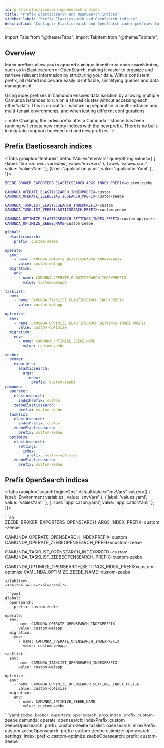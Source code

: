 ```yaml
---
id: prefix-elasticsearch-opensearch-indices
title: "Prefix Elasticsearch and OpenSearch indices"
sidebar_label: "Prefix Elasticsearch and OpenSearch indices"
description: "Configure Elasticsearch and OpenSearch index prefixes to structure your data, and ensure data isolation."
---
```


import Tabs from "@theme/Tabs";
import TabItem from "@theme/TabItem";

## Overview

Index prefixes allow you to append a unique identifier to each search index, such as in Elasticsearch or OpenSearch, making it easier to organize and retrieve relevant information by structuring your data. With a consistent prefix, all related indices are easily identifiable, simplifying queries and data management.

Using index prefixes in Camunda ensures data isolation by allowing multiple Camunda instances to run on a shared cluster without accessing each other’s data. This is crucial for maintaining separation in multi-instance and multi-tenant environments, and when testing different configurations.

:::note
Changing the index prefix after a Camunda instance has been running will create new empty indices with the new prefix. There is no built-in migration support between old and new prefixes.
:::

## Prefix Elasticsearch indices

<Tabs groupId="featured" defaultValue="envVars" queryString values={
[
{label: 'Environment variables', value: 'envVars' },
{label: 'values.yaml', value: 'valuesYaml' },
{label: 'application.yaml', value: 'applicationYaml' },
]}>
<TabItem value="envVars">

```sh
ZEEBE_BROKER_EXPORTERS_ELASTICSEARCH_ARGS_INDEX_PREFIX=custom-zeebe

CAMUNDA_OPERATE_ELASTICSEARCH_INDEXPREFIX=custom
CAMUNDA_OPERATE_ZEEBEELASTICSEARCH_PREFIX=custom-zeebe

CAMUNDA_TASKLIST_ELASTICSEARCH_INDEXPREFIX=custom
CAMUNDA_TASKLIST_ZEEBEELASTICSEARCH_PREFIX=custom-zeebe

CAMUNDA_OPTIMIZE_ELASTICSEARCH_SETTINGS_INDEX_PREFIX=custom-optimize
CAMUNDA_OPTIMIZE_ZEEBE_NAME=custom-zeebe
```

</TabItem>
<TabItem value="valuesYaml">

```yaml
global:
  elasticsearch:
    prefix: custom-zeebe

operate:
  env:
    - name: CAMUNDA_OPERATE_ELASTICSEARCH_INDEXPREFIX
      value: custom-webapp
  migration:
    env:
      - name: CAMUNDA_OPERATE_ELASTICSEARCH_INDEXPREFIX
        value: custom-webapp

tasklist:
  env:
    - name: CAMUNDA_TASKLIST_ELASTICSEARCH_INDEXPREFIX
      value: custom-webapp

optimize:
  env:
    - name: CAMUNDA_OPTIMIZE_ELASTICSEARCH_SETTINGS_INDEX_PREFIX
      value: custom-optimize
  migration:
    env:
      - name: CAMUNDA_OPTIMIZE_ZEEBE_NAME
        value: custom-zeebe
```

</TabItem>
<TabItem value="applicationYaml">

```yaml
zeebe:
  broker:
    exporters:
      elasticsearch:
        args:
          index:
            prefix: custom-zeebe
camunda:
  operate:
    elasticsearch:
      indexPrefix: custom
    zeebeElasticsearch:
      prefix: custom-zeebe
  tasklist:
    elasticsearch:
      indexPrefix: custom
    zeebeElasticsearch:
      prefix: custom-zeebe
  optimize:
    elasticsearch:
      settings:
        index:
          prefix: custom-optimize
    zeebeElasticsearch:
      prefix: custom-zeebe
```

</TabItem>

</Tabs>

## Prefix OpenSearch indices

<Tabs groupId="searchEngineOps" defaultValue="envVars" values={[
{ label: 'Environment variables', value: 'envVars' },
{ label: 'values.yaml', value: 'valuesYaml' },
{ label: 'application.yaml', value: 'applicationYaml' },
]}>

<TabItem value="envVars">
```sh
ZEEBE_BROKER_EXPORTERS_OPENSEARCH_ARGS_INDEX_PREFIX=custom-zeebe

CAMUNDA_OPERATE_OPENSEARCH_INDEXPREFIX=custom
CAMUNDA_OPERATE_ZEEBEOPENSEARCH_PREFIX=custom-zeebe

CAMUNDA_TASKLIST_OPENSEARCH_INDEXPREFIX=custom
CAMUNDA_TASKLIST_ZEEBEOPENSEARCH_PREFIX=custom-zeebe

CAMUNDA_OPTIMIZE_OPENSEARCH_SETTINGS_INDEX_PREFIX=custom-optimize
CAMUNDA_OPTIMIZE_ZEEBE_NAME=custom-zeebe

````
</TabItem>
<TabItem value="valuesYaml">

```yaml
global:
  opensearch:
    prefix: custom-zeebe

operate:
  env:
    - name: CAMUNDA_OPERATE_OPENSEARCH_INDEXPREFIX
      value: custom-webapp
  migration:
    env:
      - name: CAMUNDA_OPERATE_OPENSEARCH_INDEXPREFIX
        value: custom-webapp

tasklist:
  env:
    - name: CAMUNDA_TASKLIST_OPENSEARCH_INDEXPREFIX
      value: custom-webapp

optimize:
  env:
    - name: CAMUNDA_OPTIMIZE_OPENSEARCH_SETTINGS_INDEX_PREFIX
      value: custom-optimize
  migration:
    env:
      - name: CAMUNDA_OPTIMIZE_ZEEBE_NAME
        value: custom-zeebe
````

</TabItem>

<TabItem value="applicationYaml">
```yaml
zeebe:
  broker:
    exporters:
      opensearch:
        args:
          index:
            prefix: custom-zeebe
camunda:
  operate:
    opensearch:
      indexPrefix: custom
    zeebeOpensearch:
      prefix: custom-zeebe
  tasklist:
    opensearch:
      indexPrefix: custom
    zeebeOpensearch:
      prefix: custom-zeebe
  optimize:
    opensearch:
      settings:
        index:
          prefix: custom-optimize
    zeebeOpensearch:
      prefix: custom-zeebe
```
</TabItem>

</Tabs>
